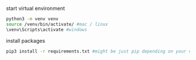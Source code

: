 start virtual environment
```sh
python3 -m venv venv
source /venv/bin/activate/ #mac / linux
\venv\Scripts\activate #windows
```

install packages
```sh
pip3 install -r requirements.txt #might be just pip depending on your version
```
